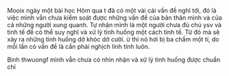Mooix ngày một bài học
Hôm qua t đã có một vài cái vấn đề nghĩ tới, đó là việc mình vẫn chưa kiểm soát được những vấn đề của bản thân mình và của cả những người xung quanh. Tự nhận mình là một người chưa đủ chú ysv và tinh tế đề có thể suy nghĩ và xử lý tình huống một cách tinh tế. Từ đó mà sẽ xảy ra những tình huống dở khóc dở cười. ừ thì nó hơi bị ba chấm một tí, do mỗi lần có vấn đề là cần phải nghịch linh tính luôn.

Bình thwuongf mình vẫn chưa có nhìn nhận và xử lý tình huống được chuẩn chỉ